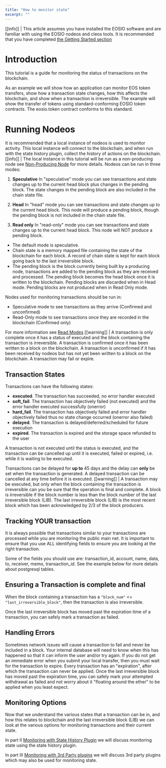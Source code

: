 ```yaml
---
title: "How to monitor state"
excerpt: ""
---
```

[[info]]
|
This article assumes you have installed the EOSIO software and are familiar with using the EOSIO nodeos and cleos tools. It is recommended that you have completed [the Getting Started section](https://developers.eos.io/eosio-home/docs)
# Introduction

This tutorial is a guide for monitoring the status of transactions on the blockchain. 

As an example we will show how an application can monitor EOS token transfers, show how a transaction state changes, how this affects the blockchain, and show when a transaction is irreversible. The example will show the transfer of tokens using standard-conforming EOSIO token contracts. The eosio.token contract conforms to this standard. 


# Running Nodeos

It is recommended that a local instance of nodeos is used to monitor activity. This local instance will connect to the blockchain, and when run with the state history plugin, collect the history of actions on the blockchain.
[[info]]
|
The local instance in this tutorial will be run as a non-producing node see [Non-Producing Node](https://developers.eos.io/eosio-nodeos/docs/environment-non-producing-node) for more details.
Nodeos can be run in three modes:

   1. **Speculative** In "speculative" mode you can see transactions and state changes up to the current head block plus changes in the pending block. The state changes in the pending block are also included in the chain state file. 

   2. **Head** In "head" mode you can see transactions and state changes up to the current head block. This node will produce a pending block, though the pending block is not included in the chain state file.

   3. **Read only** In "read-only" mode you can see transactions and state changes up to the current head block. This node will NOT produce a pending block.


- The default mode is speculative.
- Chain state is a memory mapped file containing the state of the blockchain for each block. A record of chain state is kept for each block going back to the last irreversible block. 
- The pending block is the block currently being built by a producing node, transactions are added to the pending block as they are received and processed. The pending block becomes the head block once it is written to the blockchain. Pending blocks are discarded when in Head mode. Pending blocks are not produced when in Read Only mode. 

Nodes used for monitoring transactions should be run in:
 - Speculative mode to see transactions as they arrive (Confirmed and unconfirmed)
 - Read-Only mode to see transactions once they are recorded in the blockchain (Confirmed only)

For more information see [Read Modes](https://developers.eos.io/eosio-nodeos/docs/read-modes)
[[warning]]
|
A transaction is only complete once it has a status of executed and the block containing the transaction is irreversible.
A transaction is confirmed once it has been written to a block on the blockchain.
A transaction is unconfirmed if it has been received by nodeos but has not yet been written to a block on the blockchain.
A transaction may fail or expire.
 ## Transaction States

Transactions can have the following states:

- **executed**. The transaction has succeeded, no error handler executed
- **soft_fail**. The transaction has objectively failed (not executed) and the error handler executed 
 successfully (onerror)
- **hard_fail**. The transaction has objectively failed and error handler objectively failed thus no state change occurred (onerror also failed)
- **delayed**. The transaction is delayed/deferred/scheduled for future execution
- **expired**. The transaction is expired and the storage space refunded to the user

A transaction is not executed until the status is executed, and the transaction can be cancelled up until it is executed, failed or expired, i.e. while it is waiting to be executed.

Transactions can be delayed for **up to** 45 days and the delay can **only** be set when the transaction is generated. A delayed transaction can be cancelled at any time before it is executed.
[[warning]]
|
A transaction may be executed, but only when the block containing the transaction is irreversible can you be sure that the operation is final and complete. A block is irreversible if the block number is less than the block number of the last irreversible block (LIB). The last irreversible block (LIB) is the most recent block which has been acknowledged by 2/3 of the block producers.
## Tracking YOUR transaction

It is always possible that transactions similar to your transactions are processed while you are monitoring the public main net. It is important to ensure that you use ALL identifying fields to ensure you are looking at the right transaction. 

Some of the fields you should use are: transaction_id, account, name, data, to, receiver, memo, transaction_id. See the example below for more details about postgresql tables.

## Ensuring a Transaction is complete and final

When the block containing a transaction has a `"block_num"` <= `"last_irreversible_block"`, then the transaction is also irreversible.

Once the last irreversible block has moved past the expiration time of a transaction, you can safely mark a transaction as failed.

## Handling Errors

Sometimes network issues will cause a transaction to fail and never be included in a block. Your internal database will need to know when this has happened so that it can inform the user and/or try again. If you do not get an immediate error when you submit your local transfer, then you must wait for the transaction to expire. Every transaction has an "expiration", after which the transaction can never be applied. Once the last irreversible block has moved past the expiration time, you can safely mark your attempted withdrawal as failed and not worry about it "floating around the ether" to be applied when you least expect.

## Monitoring Options

Now that we understand the various states that a transaction can be in, and how this relates to blockchain and the last irreversible block (LIB) we can look at the various options for monitoring transactions and their current state. 

In part II [Monitoring with State History Plugin](doc:monitoring-with-state-history) we will discuss monitoring state using the state history plugin.

In part III [Monitoring with 3rd Party plugins](doc:monitoring-with-3rd-party) we will discuss 3rd party plugins which may also be used for monitoring state.